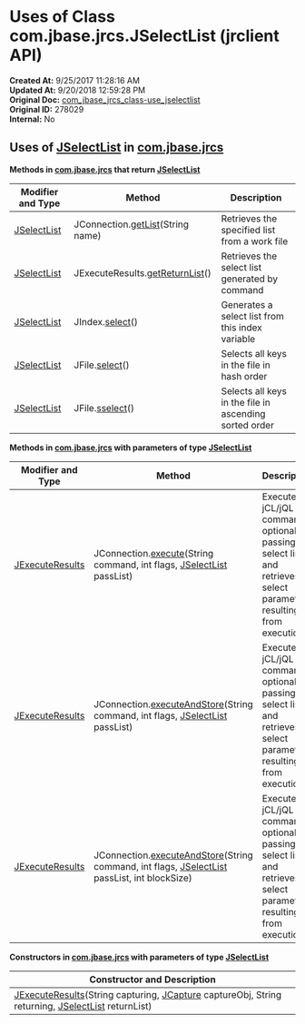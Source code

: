 # Uses of Class com.jbase.jrcs.JSelectList (jrclient   API)

**Created At:** 9/25/2017 11:28:16 AM  
**Updated At:** 9/20/2018 12:59:28 PM  
**Original Doc:** [com_jbase_jrcs_class-use_jselectlist](https://docs.jbase.com/39245-class-use/com_jbase_jrcs_class-use_jselectlist)  
**Original ID:** 278029  
**Internal:** No  

## Uses of [JSelectList](./../../jselectlist-%28jrclient---api%29 "class in com.jbase.jrcs") in [com.jbase.jrcs](./../../com.jbase.jrcs-%28jrclient---api%29)

**Methods in [com.jbase.jrcs](./../../com.jbase.jrcs-%28jrclient---api%29) that return [JSelectList](./../../jselectlist-%28jrclient---api%29 "class in com.jbase.jrcs")**

| Modifier and Type | Method | Description |
| --- | --- | --- |
| [JSelectList](./../../jselectlist-%28jrclient---api%29 "class in com.jbase.jrcs") | JConnection.[getList](./../../jconnection-%28jrclient-api%29#getList-java.lang)(String name) | Retrieves the specified list from a work file |
| [JSelectList](./../../jselectlist-%28jrclient---api%29 "class in com.jbase.jrcs") | JExecuteResults.[getReturnList](./../../jexecuteresults-%28jrclient-api%29#getReturnList--)() | Retrieves the select list generated by command |
| [JSelectList](./../../jselectlist-%28jrclient---api%29 "class in com.jbase.jrcs") | JIndex.[select](./../../jindex-%28jrclient-api%29#select--)() | Generates a select list from this index variable |
| [JSelectList](./../../jselectlist-%28jrclient---api%29 "class in com.jbase.jrcs") | JFile.[select](./../../jfile-%28jrclient-api%29#select--)() | Selects all keys in the file in hash order |
| [JSelectList](./../../jselectlist-%28jrclient---api%29 "class in com.jbase.jrcs") | JFile.[sselect](./../../jfile-%28jrclient-api%29#sselect--)() | Selects all keys in the file in ascending sorted order |

**Methods in [com.jbase.jrcs](./../../com.jbase.jrcs-%28jrclient---api%29) with parameters of type [JSelectList](./../../jselectlist-%28jrclient---api%29 "class in com.jbase.jrcs")**

| Modifier and Type | Method | Description  |
| --- | --- | --- |
| [JExecuteResults](./../../jexecuteresults-%28jrclient-api%29 "class in com.jbase.jrcs") | JConnection.[execute](./../../jconnection-%28jrclient-api%29#execute-java.lang.String-int-com.jbase.jrcs)(String command, int flags, [JSelectList](./../../jselectlist-%28jrclient---api%29 "class in com.jbase.jrcs") passList) | Executes a jCL/jQL command optionally passing it a select list and retrieves select parameters resulting from execution |
| [JExecuteResults](./../../jexecuteresults-%28jrclient-api%29 "class in com.jbase.jrcs") | JConnection.[executeAndStore](./../../jconnection-%28jrclient-api%29#executeAndStore-java.lang.String-int-com.jbase.jrcs)(String command, int flags, [JSelectList](./../../jselectlist-%28jrclient---api%29 "class in com.jbase.jrcs") passList) | Executes a jCL/jQL command optionally passing it a select list and retrieves select parameters resulting from execution. |
| [JExecuteResults](./../../jexecuteresults-%28jrclient-api%29 "class in com.jbase.jrcs") | JConnection.[executeAndStore](./../../jconnection-%28jrclient-api%29#executeAndStore--)(String command, int flags, [JSelectList](./../../jselectlist-%28jrclient---api%29 "class in com.jbase.jrcs") passList, int blockSize) | Executes a jCL/jQL command optionally passing it a select list and retrieves select parameters resulting from execution. |

**Constructors in [com.jbase.jrcs](./../../com.jbase.jrcs-%28jrclient---api%29) with parameters of type [JSelectList](./../../jselectlist-%28jrclient---api%29 "class in com.jbase.jrcs")**

| Constructor and Description |
| --- |
| [JExecuteResults](./../../jexecuteresults-%28jrclient-api%29#JExecuteResults-java.lang.String-com.jbase.jrcs.JCapture-java.lang.String-com.jbase.jrcs)(String capturing, [JCapture](./../../jcapture-%28jrclient-api%29 "class in com.jbase.jrcs") captureObj, String returning, [JSelectList](./../../jselectlist-%28jrclient---api%29 "class in com.jbase.jrcs") returnList) |
